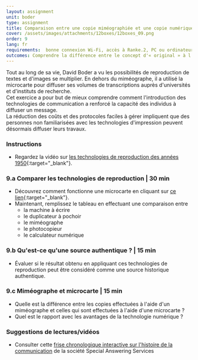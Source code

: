 ```yaml
---
layout: assignment
unit: boder
type: assignment
title: Comparaison entre une copie miméographiée et une copie numérique
cover: /assets/images/attachments/12boxes/12boxes_09.png
order: 9
lang: fr
requirements:  bonne connexion Wi-Fi, accès à Ranke.2, PC ou ordinateur portable, application installée sur le PC ou le portable permettant de visualiser des vidéos
outcomes: Comprendre la différence entre le concept d'« original » à l'ère analogique et son évolution avec l'avènement de la technologie numérique.
---
```


Tout au long de sa vie, David Boder a vu les possibilités de reproduction de textes et d'images se multiplier. En dehors du miméographe, il a utilisé la microcarte pour diffuser ses volumes de transcriptions auprès d'universités et d'instituts de recherche.  
Cet exercice a pour but de mieux comprendre comment l'introduction des technologies de communication a renforcé la capacité des individus à diffuser un message.  
La réduction des coûts et des protocoles faciles à gérer impliquent que des personnes non familiarisées avec les technologies d'impression peuvent désormais diffuser leurs travaux.

<!-- more -->

<!-- briefing-student -->

### Instructions
<!-- section-contents -->

- Regardez la vidéo sur [les technologies de reproduction des années 1950](https://ranke2.uni.lu/klynt/fr/#Intro){:target="_blank"}.

<!-- section -->

### 9.a  Comparer les technologies de reproduction | 30 min
<!-- section-contents -->

- Découvrez comment fonctionne une microcarte en cliquant sur [ce lien](https://psap.library.illinois.edu/collection-id-guide/microform#microcard){:target="_blank"}.
- Maintenant, remplissez le tableau en effectuant une comparaison entre
  - la machine à écrire
  - le duplicateur à pochoir
  - le miméographe
  - le photocopieur
  - le calculateur numérique  

<!-- section -->

### 9.b  Qu'est-ce qu'une source authentique ? | 15 min
<!-- section-contents -->

- Évaluer si le résultat obtenu en appliquant ces technologies de reproduction peut être considéré comme une source historique authentique.

<!-- section -->

### 9.c  Miméographe et microcarte | 15 min
<!-- section-contents -->

- Quelle est la différence entre les copies effectuées à l'aide d'un miméographe et celles qui sont effectuées à l'aide d'une microcarte ? 
- Quel est le rapport avec les avantages de la technologie numérique ? 

<!-- section -->

### Suggestions de lectures/vidéos
<!-- section-contents -->

- Consulter cette [frise chronologique interactive sur l'histoire de la communication](http://www.thehistoryofcommunication.com) de la société Special Answering Services 

<!-- briefing-teacher -->
